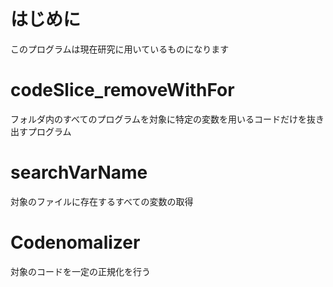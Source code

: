 # はじめに
このプログラムは現在研究に用いているものになります

# codeSlice_removeWithFor
フォルダ内のすべてのプログラムを対象に特定の変数を用いるコードだけを抜き出すプログラム

# searchVarName
対象のファイルに存在するすべての変数の取得

# Codenomalizer
対象のコードを一定の正規化を行う
